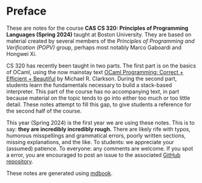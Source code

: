 # Preface

These are notes for the course **CAS CS 320: Principles of Programming Languages (Spring 2024)** taught at Boston University.
They are based on material created by several members of the *Principles of Programming and Verification (POPV)* group, perhaps most notably Marco Gaboardi and Hongwei Xi.

CS 320 has recently been taught in two parts.
The first part is on the basics of OCaml, using the now mainstay text [OCaml Programming: Correct + Efficient + Beautiful](https://cs3110.github.io/textbook/cover.html) by Michael R. Clarkson.
During the second part, students learn the fundamentals necessary to build a stack-based interpreter.
This part of the course has no accompanying text, in part because material on the topic tends to go into either too much or too little detail.
These notes attempt to fill this gap, to give students a reference for the second half of the course.

This year (Spring 2024) is the first year we are using these notes.
This is to say: **they are incredibly incredibly rough.**
There are likely rife with typos, humorous misspellings and grammatical errors, poorly written sections, missing explanations, and the like.
To students: we appreciate your (assumed) patience.
To everyone: any comments are welcome.
If you spot a error, you are encouraged to post an issue to the associated [GitHub repository](https://github.com/nmmull/CS320-Notes).

These notes are generated using [mdbook](https://rust-lang.github.io/mdBook/).
